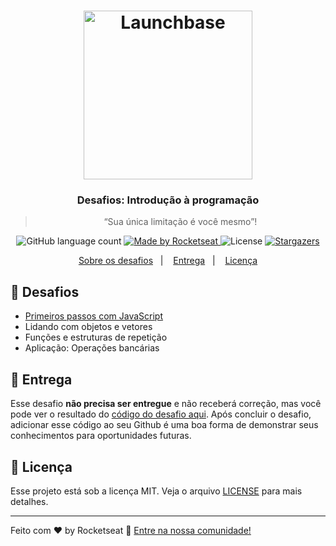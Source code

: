 <h1 align="center">
    <img alt="Launchbase" src="https://rocketseat-cdn.s3-sa-east-1.amazonaws.com/bootcamp-launchbase.png" width="270px" />
</h1>

<h3 align="center">
  Desafios: Introdução à programação
</h3>

<blockquote align="center">“Sua única limitação é você mesmo”!</blockquote>

<p align="center">
  <img alt="GitHub language count" src="https://img.shields.io/github/languages/count/rocketseat/bootcamp-launchbase-desafios-01?color=%23F7DF1E">

  <a href="https://rocketseat.com.br">
    <img alt="Made by Rocketseat" src="https://img.shields.io/badge/made%20by-Rocketseat-%23F7DF1E">
  </a>

  <img alt="License" src="https://img.shields.io/badge/license-MIT-%23F7DF1E">

  <a href="https://github.com/Rocketseat/bootcamp-launchbase-desafios-01/stargazers">
    <img alt="Stargazers" src="https://img.shields.io/github/stars/rocketseat/bootcamp-launchbase-desafios-01?style=social">
  </a>
</p>

<p align="center">
  <a href="#-desafios">Sobre os desafios</a>&nbsp;&nbsp;&nbsp;|&nbsp;&nbsp;&nbsp;
  <a href="#-entrega">Entrega</a>&nbsp;&nbsp;&nbsp;|&nbsp;&nbsp;&nbsp;
  <a href="#-licença">Licença</a>
</p>

## 🚀 Desafios

- [Primeiros passos com JavaScript](01-1%20Primeiros-passos-com-js.md)
- Lidando com objetos e vetores
- Funções e estruturas de repetição
- Aplicação: Operações bancárias

## 📅 Entrega

Esse desafio **não precisa ser entregue** e não receberá correção, mas você pode ver o resultado do [código do desafio aqui](https://github.com/Rocketseat/bootcamp-gostack-desafio-01/blob/master/index.js). Após concluir o desafio, adicionar esse código ao seu Github é uma boa forma de demonstrar seus conhecimentos para oportunidades futuras.

## 📝 Licença

Esse projeto está sob a licença MIT. Veja o arquivo [LICENSE](LICENSE.md) para mais detalhes.

---

Feito com ♥ by Rocketseat :wave: [Entre na nossa comunidade!](https://discordapp.com/invite/gCRAFhc)
